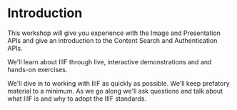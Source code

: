 # Introduction

This workshop will give you experience with the Image and Presentation APIs and give an introduction to the Content Search and Authentication APIs.

We'll learn about IIIF through live, interactive demonstrations and and hands-on exercises.

We'll dive in to working with IIIF as quickly as possible. We'll keep prefatory material to a minimum. As we go along we'll ask questions and talk about what IIIF is and why to adopt the IIIF standards.


<!-- These todos apply to the creation of the gitbook. -->

<!-- #backlog:0 image captions. maybe https://plugins.gitbook.com/plugin/image-captions -->

<!-- #backlog:0 add footer. possibly this one: https://plugins.gitbook.com/plugin/footer -->

<!-- #backlog:0 add edit link to every page. possibly with this plugin https://github.com/rtCamp/gitbook-plugin-edit-link -->

<!-- #backlog:0 add different blurb styles. possible plugin: https://plugins.gitbook.com/plugin/blurbs -->
